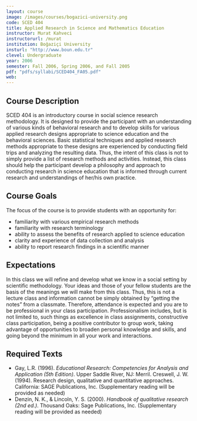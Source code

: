 ```yaml
---
layout: course
image: /images/courses/bogazici-university.png
code: SCED 404
title: Applied Research in Science and Mathematics Education
instructor: Murat Kahveci
instructorurl: /murat
institution: Boğaziçi University
insturl: "http://www.boun.edu.tr"
clevel: Undergraduate
year: 2006
semester: Fall 2006, Spring 2006, and Fall 2005
pdf: "pdfs/syllabi/SCED404_FA05.pdf"
web:
---
```


## Course Description

SCED 404 is an introductory course in social science research methodology. It is designed to provide the participant with an understanding of various kinds of behavioral research and to develop skills for various applied research designs appropriate to science education and the behavioral sciences. Basic statistical techniques and applied research methods appropriate to these designs are experienced by conducting field trips and analyzing the resulting data. Thus, the intent of this class is not to simply provide a list of research methods and activities.  Instead, this class should help the participant develop a philosophy and approach to conducting research in science education that is informed through current research and understandings of her/his own practice.
  
## Course Goals

The focus of the course is to provide students with an opportunity for:

* familiarity with various empirical research methods
* familiarity with research terminology
* ability to assess the benefits of research applied to science education
* clarity and experience of data collection and analysis
* ability to report research findings in a scientific manner

## Expectations

In this class we will refine and develop what we know in a social setting by scientific methodology.  Your ideas and those of your fellow students are the basis of the meanings we will make from this class.  Thus, this is not a lecture class and information cannot be simply obtained by “getting the notes” from a classmate. Therefore, attendance is expected and you are to be professional in your class participation. Professionalism includes, but is not limited to, such things as excellence in class assignments, constructive class participation, being a positive contributor to group work, taking advantage of opportunities to broaden personal knowledge and skills, and going beyond the minimum in all your work and interactions.

## Required Texts 

* Gay, L.R. (1996). _Educational Research: Competencies for Analysis and Application (5th Edition)_. Upper Saddle River, NJ:  Merril.
Creswell, J. W. (1994). Research design, qualitative and quantitative approaches. California: SAGE Publications, Inc. (Supplementary reading will be provided as needed)
* Denzin, N. K., & Lincoln, Y. S. (2000). _Handbook of qualitative research (2nd ed.)_.  Thousand Oaks: Sage Publications, Inc. (Supplementary reading will be provided as needed)
